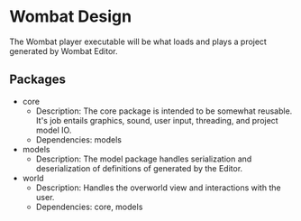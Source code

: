 # Wombat Design
The Wombat player executable will be what loads and plays a project generated by Wombat Editor.

## Packages
* core
	* Description: The core package is intended to be somewhat reusable. It's job entails graphics, sound, user input, threading, and project model IO.
	* Dependencies: models
* models
	* Description: The model package handles serialization and deserialization of definitions of generated by the Editor.
* world
	* Description: Handles the overworld view and interactions with the user.
	* Dependencies: core, models
